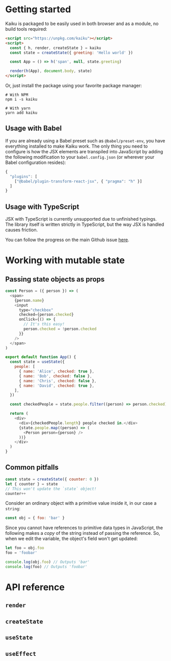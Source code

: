# Getting started

Kaiku is packaged to be easily used in both browser and as a module, no build tools required:

```html
<script src="https://unpkg.com/kaiku"></script>
<script>
  const { h, render, createState } = kaiku
  const state = createState({ greeting: 'Hello world' })

  const App = () => h('span', null, state.greeting)

  render(h(App), document.body, state)
</script>
```

Or, just install the package using your favorite package manager:

```shell
# With NPM
npm i -s kaiku

# With yarn
yarn add kaiku
```

## Usage with Babel

If you are already using a Babel preset such as `@babel/preset-env`, you have everything installed to make Kaiku work. The only thing you need to configure is how the JSX elements are transpiled into JavaScript by adding the following modification to your `babel.config.json` (or wherever your Babel configuration resides):

```js
{
  "plugins": [
    ["@babel/plugin-transform-react-jsx", { "pragma": "h" }]
  ]
}
```

## Usage with TypeScript

JSX with TypeScript is currently unsupported due to unfinished typings. The library itself is written strictly in TypeScript, but the way JSX is handled causes friction.

You can follow the progress on the main Github issue [here](https://github.com/oamaok/kaiku/issues/3).

# Working with mutable state

## Passing state objects as props

```js
const Person = ({ person }) => (
  <span>
    {person.name}
    <input
      type="checkbox"
      checked={person.checked}
      onClick={() => {
        // It's this easy!
        person.checked = !person.checked
      }}
    />
  </span>
)

export default function App() {
  const state = useState({
    people: [
      { name: 'Alice', checked: true },
      { name: 'Bob', checked: false },
      { name: 'Chris', checked: false },
      { name: 'David', checked: true },
    ],
  })

  const checkedPeople = state.people.filter((person) => person.checked)

  return (
    <div>
      <div>{checkedPeople.length} people checked in.</div>
      {state.people.map((person) => (
        <Person person={person} />
      ))}
    </div>
  )
}
```

## Common pitfalls

```js
const state = createState({ counter: 0 })
let { counter } = state
// This won't update the `state` object!
counter++
```

Consider an ordinary object with a primitive value inside it, in our case a `string`:

```js
const obj = { foo: 'bar' }
```

Since you cannot have references to primitive data types in JavaScript, the following makes a _copy_ of the string instead of passing the reference. So, when we edit the variable, the object's field won't get updated:

```js
let foo = obj.foo
foo = 'foobar'

console.log(obj.foo) // Outputs 'bar'
console.log(foo) // Outputs 'foobar'
```

# API reference

## `render`

## `createState`

## `useState`

## `useEffect`
